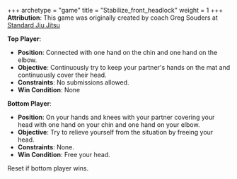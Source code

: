 +++
archetype = "game"
title = "Stabilize_front_headlock"
weight = 1
+++
**Attribution**: This game was originally created by coach Greg Souders at [Standard Jiu Jitsu](https://standardjiujitsu.com)

**Top Player**:
  * **Position**: Connected with one hand on the chin and one hand on the elbow.
  * **Objective**: Continuously try to keep your partner's hands on the mat and continuously cover their head.
  * **Constraints**: No submissions allowed.
  * **Win Condition**: None

**Bottom Player**:
  * **Position**: On your hands and knees with your partner covering your head with one hand on your chin and one hand on your elbow.
  * **Objective**: Try to relieve yourself from the situation by freeing your head.
  * **Constraints**: None.
  * **Win Condition**: Free your head.

Reset if bottom player wins.